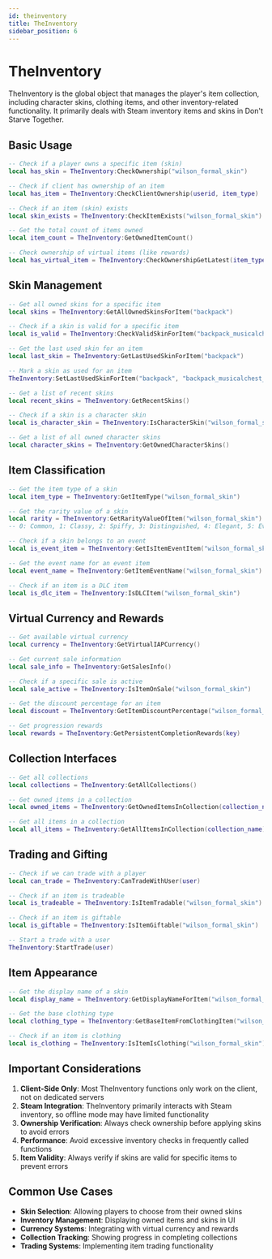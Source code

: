 ```yaml
---
id: theinventory
title: TheInventory
sidebar_position: 6
---
```


# TheInventory

TheInventory is the global object that manages the player's item collection, including character skins, clothing items, and other inventory-related functionality. It primarily deals with Steam inventory items and skins in Don't Starve Together.

## Basic Usage

```lua
-- Check if a player owns a specific item (skin)
local has_skin = TheInventory:CheckOwnership("wilson_formal_skin")

-- Check if client has ownership of an item
local has_item = TheInventory:CheckClientOwnership(userid, item_type)

-- Check if an item (skin) exists
local skin_exists = TheInventory:CheckItemExists("wilson_formal_skin")

-- Get the total count of items owned
local item_count = TheInventory:GetOwnedItemCount()

-- Check ownership of virtual items (like rewards)
local has_virtual_item = TheInventory:CheckOwnershipGetLatest(item_type)
```

## Skin Management

```lua
-- Get all owned skins for a specific item
local skins = TheInventory:GetAllOwnedSkinsForItem("backpack")

-- Check if a skin is valid for a specific item
local is_valid = TheInventory:CheckValidSkinForItem("backpack_musicalchest_skin", "backpack")

-- Get the last used skin for an item
local last_skin = TheInventory:GetLastUsedSkinForItem("backpack")

-- Mark a skin as used for an item
TheInventory:SetLastUsedSkinForItem("backpack", "backpack_musicalchest_skin")

-- Get a list of recent skins
local recent_skins = TheInventory:GetRecentSkins()

-- Check if a skin is a character skin
local is_character_skin = TheInventory:IsCharacterSkin("wilson_formal_skin")

-- Get a list of all owned character skins
local character_skins = TheInventory:GetOwnedCharacterSkins()
```

## Item Classification

```lua
-- Get the item type of a skin
local item_type = TheInventory:GetItemType("wilson_formal_skin")

-- Get the rarity value of a skin
local rarity = TheInventory:GetRarityValueOfItem("wilson_formal_skin")
-- 0: Common, 1: Classy, 2: Spiffy, 3: Distinguished, 4: Elegant, 5: Event

-- Check if a skin belongs to an event
local is_event_item = TheInventory:GetIsItemEventItem("wilson_formal_skin")

-- Get the event name for an event item
local event_name = TheInventory:GetItemEventName("wilson_formal_skin")

-- Check if an item is a DLC item
local is_dlc_item = TheInventory:IsDLCItem("wilson_formal_skin")
```

## Virtual Currency and Rewards

```lua
-- Get available virtual currency
local currency = TheInventory:GetVirtualIAPCurrency()

-- Get current sale information
local sale_info = TheInventory:GetSalesInfo()

-- Check if a specific sale is active
local sale_active = TheInventory:IsItemOnSale("wilson_formal_skin")

-- Get the discount percentage for an item
local discount = TheInventory:GetItemDiscountPercentage("wilson_formal_skin")

-- Get progression rewards
local rewards = TheInventory:GetPersistentCompletionRewards(key)
```

## Collection Interfaces

```lua
-- Get all collections
local collections = TheInventory:GetAllCollections()

-- Get owned items in a collection
local owned_items = TheInventory:GetOwnedItemsInCollection(collection_name)

-- Get all items in a collection
local all_items = TheInventory:GetAllItemsInCollection(collection_name)
```

## Trading and Gifting

```lua
-- Check if we can trade with a player
local can_trade = TheInventory:CanTradeWithUser(user)

-- Check if an item is tradeable
local is_tradeable = TheInventory:IsItemTradable("wilson_formal_skin")

-- Check if an item is giftable
local is_giftable = TheInventory:IsItemGiftable("wilson_formal_skin")

-- Start a trade with a user
TheInventory:StartTrade(user)
```

## Item Appearance

```lua
-- Get the display name of a skin
local display_name = TheInventory:GetDisplayNameForItem("wilson_formal_skin")

-- Get the base clothing type
local clothing_type = TheInventory:GetBaseItemFromClothingItem("wilson_formal_skin")

-- Check if an item is clothing
local is_clothing = TheInventory:IsItemIsClothing("wilson_formal_skin")
```

## Important Considerations

1. **Client-Side Only**: Most TheInventory functions only work on the client, not on dedicated servers
2. **Steam Integration**: TheInventory primarily interacts with Steam inventory, so offline mode may have limited functionality
3. **Ownership Verification**: Always check ownership before applying skins to avoid errors
4. **Performance**: Avoid excessive inventory checks in frequently called functions
5. **Item Validity**: Always verify if skins are valid for specific items to prevent errors

## Common Use Cases

- **Skin Selection**: Allowing players to choose from their owned skins
- **Inventory Management**: Displaying owned items and skins in UI
- **Currency Systems**: Integrating with virtual currency and rewards
- **Collection Tracking**: Showing progress in completing collections
- **Trading Systems**: Implementing item trading functionality 